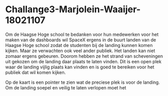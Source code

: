 # Challange3-Marjolein-Waaijer-18021107
 Om de Haagse Hoge school te bedanken voor hun medewerken voor het maken van de dashboards wil SpaceX ergens in de buurt landen van de Haagse Hoge school zodat de studenten bij de landing kunnen komen kijken. Maar ze verwachten ook veel ander publiek. Het landen kan niet zomaar ergens gebeuren. Doorom hebben ze het strand van scheveningen uit gekozen om de landing daar plaats te laten vinden. Dit is een open plek waar de landing vijlig plaats kan vinden en is goed te bereiken voor het publiek dat wil komen kijken.
 
 Op de kaart is een pointer te zien wat de preciese plek is voor de landing. Om de landing soepel en veilig te laten verlopen moet het
